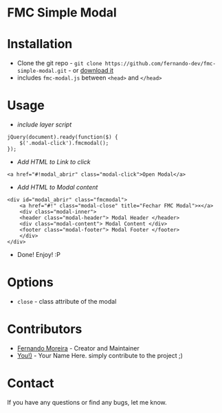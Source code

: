 FMC Simple Modal
================

Installation
============

* Clone the git repo - `git clone https://github.com/fernando-dev/fmc-simple-modal.git` - or [download it](https://github.com/fernando-dev/fmc-simple-modal/archive/master.zip)
* includes `fmc-modal.js` between `<head>` and `</head>` 


Usage
=====

+ *include layer script*

```
jQuery(document).ready(function($) {
	$('.modal-click').fmcmodal();
});
```

+ *Add HTML to Link to click*

```
<a href="#!modal_abrir" class="modal-click">Open Modal</a>
```

+ *Add HTML to Modal content*

```
<div id="modal_abrir" class="fmcmodal">
    <a href="#!" class="modal-close" title="Fechar FMC Modal">×</a>
    <div class="modal-inner">
	<header class="modal-header"> Modal Header </header>
	<div class="modal-content"> Modal Content </div>
	<footer class="modal-footer"> Modal Footer </footer>
    </div>
</div>
```

+ Done! Enjoy! :P

Options
=======

+ `close` - class attribute of the modal


Contributors
============
 * [Fernando Moreira](https://fernandomoreiraweb.com/) - Creator and Maintainer
 * [You!)](https://github.com/) - Your Name Here. simply contribute to the project ;)



Contact
=======

If you have any questions or find any bugs, let me know.
